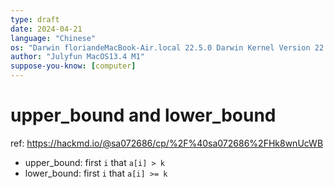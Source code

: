 ```yaml
---
type: draft
date: 2024-04-21
language: "Chinese"
os: "Darwin floriandeMacBook-Air.local 22.5.0 Darwin Kernel Version 22.5.0: Mon Apr 24 20:53:44 PDT 2023; root:xnu-8796.121.2~5/RELEASE_ARM64_T8103 arm64"
author: "Julyfun MacOS13.4 M1"
suppose-you-know: [computer]
---
```


# upper_bound and lower_bound

ref: https://hackmd.io/@sa072686/cp/%2F%40sa072686%2FHk8wnUcWB

- upper_bound: first `i` that `a[i] > k`
- lower_bound: first `i` that `a[i] >= k`

